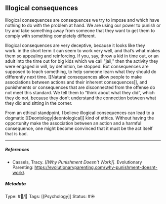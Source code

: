 ## Illogical consequences  # 

Illogical consequences are consequences we try to impose and which have nothing to do with the problem at hand. We are using our power to punish or try and take something away from someone that they want to get them to comply with something completely different.

Illogical consequences are very deceptive, because it looks like they work. in the short term it can seem to work very well, and that’s what makes them so appealing and reinforcing. If you, say, throw a kid in time out, or an adult into the time out for big kids which we call "jail," then the activity they were engaged in will, by definition, be stopped. But consequences are supposed to teach something, to help someone learn what they should do differently next time. [[Natural consequences allow people to make associations between actions and their inherent consequences]], and punishments or consequences that are disconnected from the offense do not meet this standard. We tell them to “think about what they did”, which they do not, because they don’t understand the connection between what they did and sitting in the corner. 

From an ethical standpoint, I believe illogical consequences can lead to a dogmatic [[Deontology|deontological]] kind of ethics. Without having the opportunity make the association between an action and a harmful consequence, one might become convinced that it must be the act itself that is bad.

___

##### References

- Cassels, Tracy. _[[Why Punishment Doesn’t Work]]_. Evolutionary Parenting: https://evolutionaryparenting.com/why-punishment-doesnt-work/.

##### Metadata

Type: #🔵/🔵 
Tags: [[Psychology]]
Status: #☀️ 